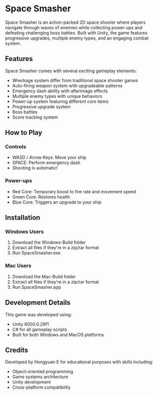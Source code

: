 # Space Smasher

Space Smasher is an action-packed 2D space shooter where players navigate through waves of enemies while collecting power-ups and defeating challenging boss battles. Built with Unity, the game features progressive upgrades, multiple enemy types, and an engaging combat system.

## Features

Space Smasher comes with several exciting gameplay elements:
- Wreckage system differ from traditional space shooter games
- Auto-firing weapon system with upgradeable patterns
- Emergency dash ability with afterimage effects
- Multiple enemy types with unique behaviors
- Power-up system featuring different core items
- Progressive upgrade system
- Boss battles
- Score tracking system

## How to Play

### Controls
- WASD / Arrow Keys: Move your ship
- SPACE: Perform emergency dash
- Shooting is automatic!

### Power-ups
- Red Core: Temporary boost to fire rate and movement speed
- Green Core: Restores health
- Blue Core: Triggers an upgrade to your ship

## Installation

### Windows Users
1. Download the Windows-Build folder
2. Extract all files if they're in a zip/rar format
3. Run SpaceSmasher.exe

### Mac Users
1. Download the Mac-Build folder
2. Extract all files if they're in a zip/rar format
3. Run SpaceSmasher.app

## Development Details

This game was developed using:
- Unity 6000.0.29f1
- C# for all gameplay scripts
- Built for both Windows and MacOS platforms

## Credits

Developed by Hongyuan E for educational purposes with skills including:
- Object-oriented programming
- Game systems architecture
- Unity development
- Cross-platform compatibility